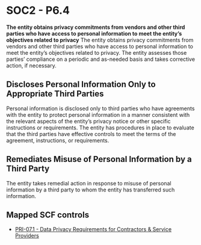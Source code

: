 # SOC2 - P6.4
**The entity obtains privacy commitments from vendors and other third parties who have access to personal information to meet the entity’s objectives related to privacy**
The entity obtains privacy commitments from vendors and other third parties who have access to personal information to meet the entity’s objectives related to privacy. The entity assesses those parties’ compliance on a periodic and as-needed basis and takes corrective action, if necessary.
## Discloses Personal Information Only to Appropriate Third Parties
Personal information is disclosed only to third parties who have agreements with the entity to protect personal information in a manner consistent with the relevant aspects of the entity’s privacy notice or other specific instructions or requirements. The entity has procedures in place to evaluate that the third parties have effective controls to meet the terms of the agreement, instructions, or requirements.
## Remediates Misuse of Personal Information by a Third Party
The entity takes remedial action in response to misuse of personal information by a third party to whom the entity has transferred such information.
## Mapped SCF controls
- [PRI-07.1 - Data Privacy Requirements for Contractors & Service Providers](../scf/pri-071-dataprivacyrequirementsforcontractors&serviceproviders.md)